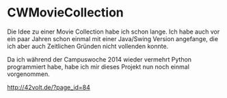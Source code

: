 CWMovieCollection
=================

Die Idee zu einer Movie Collection habe ich schon lange. Ich habe auch vor ein paar Jahren schon einmal mit einer Java/Swing Version angefange, die ich aber auch Zeitlichen Gründen nicht vollenden konnte. 

Da ich während der Campuswoche 2014 wieder vermehrt Python programmiert habe, habe ich mir dieses Projekt nun noch einmal vorgenommen. 

http://42volt.de/?page_id=84
